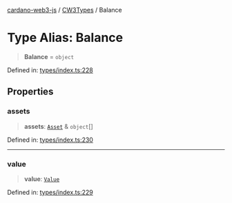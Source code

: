 [cardano-web3-js](../../../../index.md) / [CW3Types](../index.md) / Balance

# Type Alias: Balance

> **Balance** = `object`

Defined in: [types/index.ts:228](https://github.com/xray-network/cardano-web3-js/blob/main/src/types/index.ts#L228)

## Properties

### assets

> **assets**: [`Asset`](Asset.md) & `object`[]

Defined in: [types/index.ts:230](https://github.com/xray-network/cardano-web3-js/blob/main/src/types/index.ts#L230)

***

### value

> **value**: [`Value`](Value.md)

Defined in: [types/index.ts:229](https://github.com/xray-network/cardano-web3-js/blob/main/src/types/index.ts#L229)
